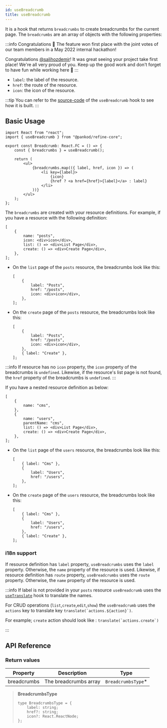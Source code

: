 ```yaml
---
id: useBreadcrumb
title: useBreadcrumb
---
```


It is a hook that returns `breadcrumbs` to create breadcrumbs for the current page. The `breadcrumbs` are an array of objects with the following properties:

:::info Congratulations 🥇
The feature won first place with the joint votes of our team members in a May 2022 internal hackathon!

Congratulations [@salihozdemir](https://github.com/salihozdemir)! It was great seeing your project take first place! We're all very proud of you. Keep up the good work and don't forget to have fun while working here 🎉
:::

-   `label`: the label of the resource.
-   `href`: the route of the resource.
-   `icon`: the icon of the resource.

:::tip
You can refer to the [source-code][source-code] of the `useBreadcrumb` hook to see how it is built.
:::

## Basic Usage

```tsx
import React from "react";
import { useBreadcrumb } from "@pankod/refine-core";

export const Breadcrumb: React.FC = () => {
    const { breadcrumbs } = useBreadcrumb();

    return (
        <ul>
            {breadcrumbs.map(({ label, href, icon }) => (
                <li key={label}>
                    {icon}
                    {href ? <a href={href}>{label}</a> : label}
                </li>
            ))}
        </ul>
    );
};
```

The `breadcrumbs` are created with your resource definitions. For example, if you have a resource with the following definition:

```tsx
[
    {
        name: "posts",
        icon: <div>icon</div>,
        list: () => <div>List Page</div>,
        create: () => <div>Create Page</div>,
    },
];
```

-   On the `list` page of the `posts` resource, the breadcrumbs look like this:

    ```tsx
    [
        {
            label: "Posts",
            href: "/posts",
            icon: <div>icon</div>,
        },
    ];
    ```

-   On the `create` page of the `posts` resource, the breadcrumbs look like this:

    ```tsx
    [
        {
            label: "Posts",
            href: "/posts",
            icon: <div>icon</div>,
        },
        { label: "Create" },
    ];
    ```

:::info
If resource has no `icon` property, the `icon` property of the breadcrumbs is `undefined`. Likewise, if the resource's list page is not found, the `href` property of the breadcrumbs is `undefined`.
:::

If you have a nested resource definition as below:

```tsx
[
    {
        name: "cms",
    },
    {
        name: "users",
        parentName: "cms",
        list: () => <div>List Page</div>,
        create: () => <div>Create Page</div>,
    },
];
```

-   On the `list` page of the `users` resource, the breadcrumbs look like this:

    ```tsx
    [
        { label: "Cms" },
        {
            label: "Users",
            href: "/users",
        },
    ];
    ```

-   On the `create` page of the `users` resource, the breadcrumbs look like this:

    ```tsx
    [
        { label: "Cms" },
        {
            label: "Users",
            href: "/users",
        },
        { label: "Create" },
    ];
    ```

### i18n support

If resource definition has `label` property, `useBreadcrumbs` uses the `label` property. Otherwise, the `name` property of the resource is used. Likewise, if resource definition has `route` property, `useBreadcrumbs` uses the `route` property. Otherwise, the `name` property of the resource is used.

:::info
If label is not provided in your `posts` resource `useBreadcrumb` uses the [`useTranslate`](/api-reference/core/hooks/translate/useTranslate.md) hook to translate the names.

For CRUD operations (`list`,`create`,`edit`,`show`) the `useBreadcrumb` uses the `actions` key to translate key `` translate(`actions.${action}`) ``.

For example; `create` action should look like : `` translate(`actions.create`) ``

:::

## API Reference

### Return values

| Property    | Description           | Type                |
| ----------- | --------------------- | ------------------- |
| breadcrumbs | The breadcrumbs array | `BreadcrumbsType`\* |

> **BreadcrumbsType**
>
> ```tsx
> type BreadcrumbsType = {
>     label: string;
>     href?: string;
>     icon?: React.ReactNode;
> };
> ```
>
> [source-code]: https://github.com/pankod/refine/blob/master/packages/core/src/hooks/breadcrumb/index.ts
